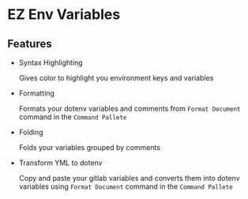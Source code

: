 # EZ Env Variables

## Features

* Syntax Highlighting

  Gives color to highlight you environment keys and variables

* Formatting

  Formats your dotenv variables and comments from `Format Document` command in the `Command Pallete`

* Folding

  Folds your variables grouped by comments

* Transform YML to dotenv

  Copy and paste your gitlab variables and converts them into dotenv variables using `Format Document` command in the `Command Pallete`
